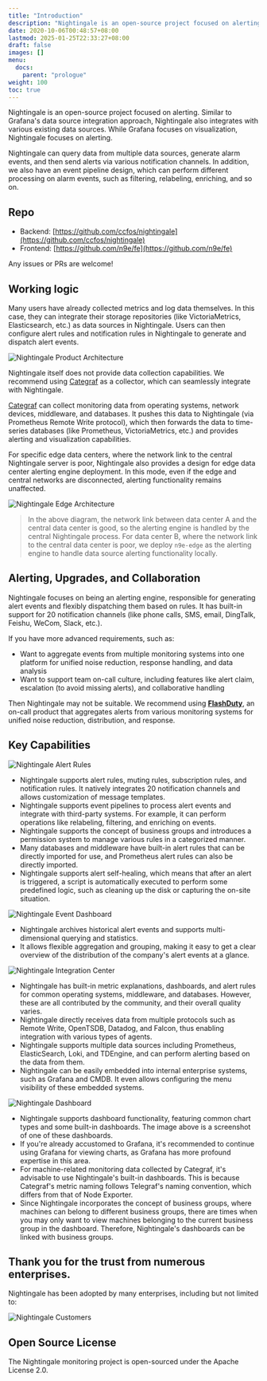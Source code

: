 ```yaml
---
title: "Introduction"
description: "Nightingale is an open-source project focused on alerting. Similar to Grafana's data source integration approach, Nightingale also connects with various existing data sources. However, while Grafana focuses on visualization, Nightingale emphasizes alerting engines."
date: 2020-10-06T00:48:57+08:00
lastmod: 2025-01-25T22:33:27+08:00
draft: false
images: []
menu:
  docs:
    parent: "prologue"
weight: 100
toc: true
---
```


Nightingale is an open-source project focused on alerting. Similar to Grafana's data source integration approach, Nightingale also integrates with various existing data sources. While Grafana focuses on visualization, Nightingale focuses on alerting.

Nightingale can query data from multiple data sources, generate alarm events, and then send alerts via various notification channels. In addition, we also have an event pipeline design, which can perform different processing on alarm events, such as filtering, relabeling, enriching, and so on.

## Repo

- Backend: [https://github.com/ccfos/nightingale](https://github.com/ccfos/nightingale)
- Frontend: [https://github.com/n9e/fe](https://github.com/n9e/fe)

Any issues or PRs are welcome!

## Working logic

Many users have already collected metrics and log data themselves. In this case, they can integrate their storage repositories (like VictoriaMetrics, Elasticsearch, etc.) as data sources in Nightingale. Users can then configure alert rules and notification rules in Nightingale to generate and dispatch alert events.

<img src="/img/prologue/intro/product-arch.png" alt="Nightingale Product Architecture" />

Nightingale itself does not provide data collection capabilities. We recommend using [Categraf](https://github.com/flashcatcloud/categraf) as a collector, which can seamlessly integrate with Nightingale.

[Categraf](https://github.com/flashcatcloud/categraf) can collect monitoring data from operating systems, network devices, middleware, and databases. It pushes this data to Nightingale (via Prometheus Remote Write protocol), which then forwards the data to time-series databases (like Prometheus, VictoriaMetrics, etc.) and provides alerting and visualization capabilities.

For specific edge data centers, where the network link to the central Nightingale server is poor, Nightingale also provides a design for edge data center alerting engine deployment. In this mode, even if the edge and central networks are disconnected, alerting functionality remains unaffected.

<img src="/img/prologue/intro/edge-arch.png" alt="Nightingale Edge Architecture" />

> In the above diagram, the network link between data center A and the central data center is good, so the alerting engine is handled by the central Nightingale process. For data center B, where the network link to the central data center is poor, we deploy `n9e-edge` as the alerting engine to handle data source alerting functionality locally.

## Alerting, Upgrades, and Collaboration

Nightingale focuses on being an alerting engine, responsible for generating alert events and flexibly dispatching them based on rules. It has built-in support for 20 notification channels (like phone calls, SMS, email, DingTalk, Feishu, WeCom, Slack, etc.).

If you have more advanced requirements, such as:

- Want to aggregate events from multiple monitoring systems into one platform for unified noise reduction, response handling, and data analysis
- Want to support team on-call culture, including features like alert claim, escalation (to avoid missing alerts), and collaborative handling

Then Nightingale may not be suitable. We recommend using **[FlashDuty](https://flashcat.cloud/product/flashcat-duty/)**, an on-call product that aggregates alerts from various monitoring systems for unified noise reduction, distribution, and response.

## Key Capabilities

<img src="/img/prologue/intro/alert-rules.png" alt="Nightingale Alert Rules" />

- Nightingale supports alert rules, muting rules, subscription rules, and notification rules. It natively integrates 20 notification channels and allows customization of message templates.
- Nightingale supports event pipelines to process alert events and integrate with third-party systems. For example, it can perform operations like relabeling, filtering, and enriching on events.
- Nightingale supports the concept of business groups and introduces a permission system to manage various rules in a categorized manner.
- Many databases and middleware have built-in alert rules that can be directly imported for use, and Prometheus alert rules can also be directly imported.
- Nightingale supports alert self-healing, which means that after an alert is triggered, a script is automatically executed to perform some predefined logic, such as cleaning up the disk or capturing the on-site situation.

<img src="/img/prologue/intro/feat2.png" alt="Nightingale Event Dashboard"/>

- Nightingale archives historical alert events and supports multi-dimensional querying and statistics.
- It allows flexible aggregation and grouping, making it easy to get a clear overview of the distribution of the company's alert events at a glance.

<img src="/img/prologue/intro/feat3.png" alt="Nightingale Integration Center"/>

- Nightingale has built-in metric explanations, dashboards, and alert rules for common operating systems, middleware, and databases. However, these are all contributed by the community, and their overall quality varies.
- Nightingale directly receives data from multiple protocols such as Remote Write, OpenTSDB, Datadog, and Falcon, thus enabling integration with various types of agents.
- Nightingale supports multiple data sources including Prometheus, ElasticSearch, Loki, and TDEngine, and can perform alerting based on the data from them.
- Nightingale can be easily embedded into internal enterprise systems, such as Grafana and CMDB. It even allows configuring the menu visibility of these embedded systems.

<img src="/img/prologue/intro/feat4.png" alt="Nightingale Dashboard"/>

- Nightingale supports dashboard functionality, featuring common chart types and some built-in dashboards. The image above is a screenshot of one of these dashboards.
- If you're already accustomed to Grafana, it's recommended to continue using Grafana for viewing charts, as Grafana has more profound expertise in this area.
- For machine-related monitoring data collected by Categraf, it's advisable to use Nightingale's built-in dashboards. This is because Categraf's metric naming follows Telegraf's naming convention, which differs from that of Node Exporter.
- Since Nightingale incorporates the concept of business groups, where machines can belong to different business groups, there are times when you may only want to view machines belonging to the current business group in the dashboard. Therefore, Nightingale's dashboards can be linked with business groups.

## Thank you for the trust from numerous enterprises.

Nightingale has been adopted by many enterprises, including but not limited to:

<img src="/img/prologue/intro/customers.png" alt="Nightingale Customers"/>

## Open Source License

The Nightingale monitoring project is open-sourced under the Apache License 2.0.
